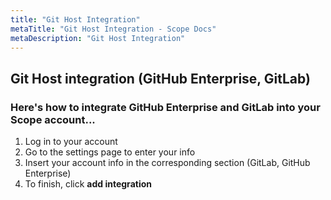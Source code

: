 ```yaml
---
title: "Git Host Integration"
metaTitle: "Git Host Integration - Scope Docs"
metaDescription: "Git Host Integration"
---
```


## Git Host integration (GitHub Enterprise, GitLab)

 ### Here's how to integrate GitHub Enterprise and GitLab into your Scope account...
 1. Log in to your account
 2. Go to the settings page to enter your info
 3. Insert your account info in the corresponding section (GitLab, GitHub Enterprise)
 4. To finish, click **add integration**
